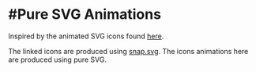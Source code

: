 #Pure SVG Animations
===

Inspired by the animated SVG icons found [here](http://tympanus.net/Development/AnimatedSVGIcons/ "Animated SVG Icons"). 

The linked icons are produced using [snap.svg](http://snapsvg.io/ "Snap.svg"). The icons animations here are produced using pure SVG. 
